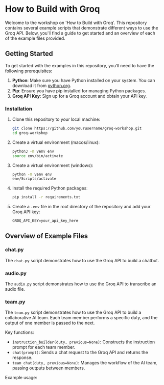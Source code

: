 # How to Build with Groq

Welcome to the workshop on 'How to Build with Groq'. This repository contains several example scripts that demonstrate different ways to use the Groq API. Below, you'll find a guide to get started and an overview of each of the example files provided.

## Getting Started

To get started with the examples in this repository, you'll need to have the following prerequisites:

1. **Python**: Make sure you have Python installed on your system. You can download it from [python.org](https://www.python.org/).
2. **Pip**: Ensure you have pip installed for managing Python packages.
3. **Groq API Key**: Sign up for a Groq account and obtain your API key.

### Installation

1. Clone this repository to your local machine:

   ```sh
   git clone https://github.com/yourusername/groq-workshop.git
   cd groq-workshop
   ```

2. Create a virtual environment (macos/linux):
   ```sh
   python3 -m venv env
   source env/bin/activate
   ```
3. Create a virtual environment (windows):

   ```sh
   python -m venv env
   env/Scripts/activate
   ```

4. Install the required Python packages:

   ```sh
   pip install -r requirements.txt
   ```

5. Create a `.env` file in the root directory of the repository and add your Groq API key:
   ```
   GROQ_API_KEY=your_api_key_here
   ```

## Overview of Example Files

### chat.py

The `chat.py` script demonstrates how to use the Groq API to build a chatbot.

### audio.py

The `audio.py` script demonstrates how to use the Groq API to transcribe an audio file.

### team.py

The `team.py` script demonstrates how to use the Groq API to build a collaborative AI team. Each team member performs a specific duty, and the output of one member is passed to the next.

Key functions:

- `instruction_builder(duty, previous=None)`: Constructs the instruction prompt for each team member.
- `chat(prompt)`: Sends a chat request to the Groq API and returns the response.
- `team_chat(duty, previous=None)`: Manages the workflow of the AI team, passing outputs between members.

Example usage:
